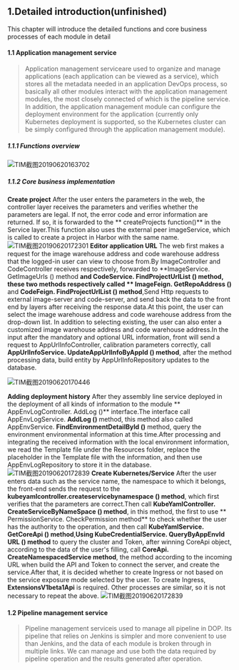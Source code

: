 ## 1.Detailed introduction(unfinished)

This chapter will introduce the detailed functions and core business processes of each module in detail

#### 1.1 Application management service

> Application management serviceare used to organize and manage applications (each application can be viewed as a service), which stores all the metadata needed in an application DevOps process, so basically all other modules interact with the application management modules, the most closely connected of which is the pipeline service. In addition, the application management module can configure the deployment environment for the application (currently only Kubernetes deployment is supported, so the Kubernetes cluster can be simply configured through the application management module).

##### 1.1.1 Functions overview

![TIM截图20190620163702](https://user-images.githubusercontent.com/17808702/59833958-b942cf00-9379-11e9-8870-0dffc0fa27a0.png)

##### 1.1.2 Core business implementation

**Create project**
After the user enters the parameters in the web, the controller layer receives the parameters and verifies whether the
parameters are legal. If not, the error code and error information are returned. If so, it is forwarded to the **
createProjects function()** in the Service layer.This function also uses the external peer imageService, which is called
to create a project in Harbor with the same name.
![TIM截图20190620172301](https://user-images.githubusercontent.com/17808702/59837618-1d689180-9380-11e9-8342-1f3ca2760f25.png)
**Editor application URL**
The web first makes a request for the image warehouse address and code warehouse address that the logged-in user can
view to choose from.By ImageController and CodeController receives respectively, forwarded to **ImageService.
GetImageUrls () method **and **CodeService. FindProjectUrlList () method**, these two methods respectively called **
ImageFeign. GetRepoAddress ()** and **CodeFeign. FindProjectUrlList () method**,Send Http requests to external
image-server and code-server, and send back the data to the front end by layers after receiving the response data.At
this point, the user can select the image warehouse address and code warehouse address from the drop-down list. In
addition to selecting existing, the user can also enter a customized image warehouse address and code warehouse
address.In the input after the mandatory and optional URL information, front will send a request to
AppUrlInfoController, calibration parameters correctly, call **AppUrlInfoService. UpdateAppUrlInfoByAppId () method**,
after the method processing data, build entity by AppUrlInfoRepository updates to the database.

![TIM截图20190620170446](https://user-images.githubusercontent.com/17808702/59836157-9c0fff80-937d-11e9-834b-d5c932edb900.png)

**Adding deployment history**
After they assembly line service deployed in the deployment of all kinds of information to the module **
AppEnvLogController. AddLog ()** interface.The interface call AppEnvLogService. **AddLog ()** method, this method also
called AppEnvService. **FindEnvironmentDetailById ()** method, query the environment environmental information at this
time.After processing and integrating the received information with the local environment information, we read the
Template file under the Resources folder, replace the placeholder in the Template file with the information, and then
use AppEnvLogRepository to store it in the database.
![TIM截图20190620172839](https://user-images.githubusercontent.com/17808702/59838067-e3e45600-9380-11e9-8e21-da41690e51c6.png)
**Create Kubernetes/Service**
After the user enters data such as the service name, the namespace to which it belongs, the front-end sends the request
to the **kubeyamlcontroller.createservicebynamespace () method**, which first verifies that the parameters are
correct.Then call **KubeYamlController. CreateServiceByNameSpace () method**, in this method, the first to use **
PermissionService. CheckPermission method** to check whether the user has the authority to the operation, and then
call **KubeYamlService. GetCoreApi () method**,**Using KubeCredentialService. QueryByAppEnvId URL () method** to query
the cluster and Token, after winning CoreApi object, according to the data of the user's filling, call **CoreApi.
CreateNamespacedService method**, the method according to the incoming URL when build the API and Token to connect the
server, and create the service.After that, it is decided whether to create Ingress or not based on the service exposure
mode selected by the user. To create Ingress, **ExtensionsV1beta1Api** is required. Other processes are similar, so it
is not necessary to repeat the above.
![TIM截图20190620172839](https://user-images.githubusercontent.com/17808702/59839706-a33a0c00-9383-11e9-8bf1-e022d7828f16.png)

#### 1.2 Pipeline management service

> Pipeline management serviceis used to manage all pipeline in DOP. Its pipeline that relies on Jenkins is simpler and more convenient to use than Jenkins, and the data of each module is broken through in multiple links. We can manage and use both the data required by pipeline operation and the results generated after operation.

